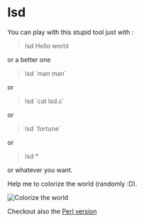 lsd
===

You can play with this stupid tool just with : 

> lsd Hello world

or a better one 

> lsd \`man man\`

or 

> lsd \`cat lsd.c\`

or

> lsd \`fortune\`

or

> lsd *


or whatever you want.


Help me to colorize the world (randomly :D). 

![Colorize the world](https://github.com/thibaultduponchelle/lsd/blob/master/screenie.png)

Checkout also the [Perl version](https://github.com/thibaultduponchelle/perl-Acme-LSD)
